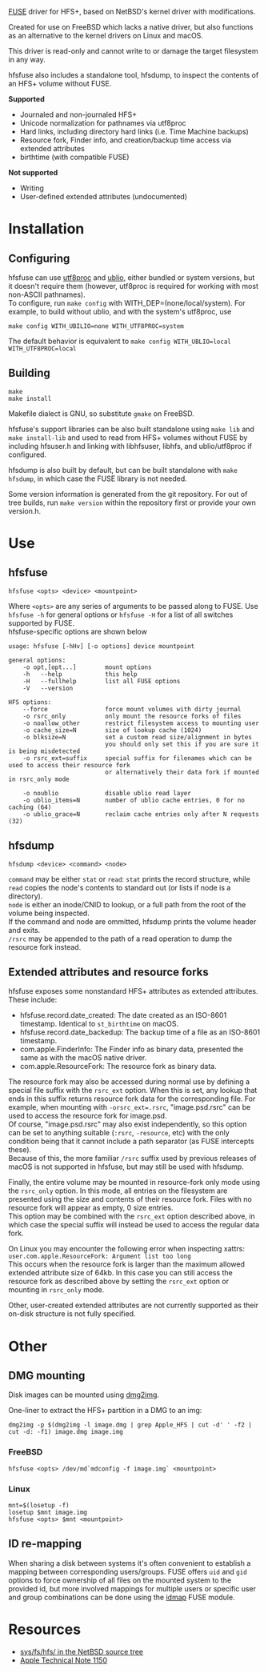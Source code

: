 [FUSE](https://github.com/libfuse/libfuse) driver for HFS+, based on NetBSD's kernel driver with modifications.

Created for use on FreeBSD which lacks a native driver, but also functions as an alternative to the kernel drivers on Linux and macOS.

This driver is read-only and cannot write to or damage the target filesystem in any way.

hfsfuse also includes a standalone tool, hfsdump, to inspect the contents of an HFS+ volume without FUSE.

**Supported**

* Journaled and non-journaled HFS+
* Unicode normalization for pathnames via utf8proc
* Hard links, including directory hard links (i.e. Time Machine backups)
* Resource fork, Finder info, and creation/backup time access via extended attributes
* birthtime (with compatible FUSE)

**Not supported**

* Writing
* User-defined extended attributes (undocumented)

# Installation
## Configuring
hfsfuse can use [utf8proc](http://julialang.org/utf8proc/) and [ublio](https://www.freshports.org/devel/libublio/), either bundled or system versions, but it doesn't require them (however, utf8proc is required for working with most non-ASCII pathnames).  
To configure, run `make config` with WITH_DEP=(none/local/system). For example, to build without ublio, and with the system's utf8proc, use

    make config WITH_UBILIO=none WITH_UTF8PROC=system
	
The default behavior is equivalent to `make config WITH_UBLIO=local WITH_UTF8PROC=local`

## Building
    make
    make install

Makefile dialect is GNU, so substitute `gmake` on FreeBSD.

hfsfuse's support libraries can be also built standalone using `make lib` and `make install-lib` and used to read from HFS+ volumes without FUSE by including hfsuser.h and linking with libhfsuser, libhfs, and ublio/utf8proc if configured.

hfsdump is also built by default, but can be built standalone with `make hfsdump`, in which case the FUSE library is not needed.

Some version information is generated from the git repository. For out of tree builds, run `make version` within the repository first or provide your own version.h.

# Use
## hfsfuse
    hfsfuse <opts> <device> <mountpoint>

Where `<opts>` are any series of arguments to be passed along to FUSE. Use `hfsfuse -h` for general options or `hfsfuse -H` for a list of all switches supported by FUSE.  
hfsfuse-specific options are shown below

    usage: hfsfuse [-hHv] [-o options] device mountpoint
    
    general options:
        -o opt,[opt...]        mount options
        -h   --help            this help
        -H   --fullhelp        list all FUSE options
        -V   --version
    
    HFS options:
        --force                force mount volumes with dirty journal
        -o rsrc_only           only mount the resource forks of files
        -o noallow_other       restrict filesystem access to mounting user
        -o cache_size=N        size of lookup cache (1024)
        -o blksize=N           set a custom read size/alignment in bytes
                               you should only set this if you are sure it is being misdetected
        -o rsrc_ext=suffix     special suffix for filenames which can be used to access their resource fork
                               or alternatively their data fork if mounted in rsrc_only mode
    
        -o noublio             disable ublio read layer
        -o ublio_items=N       number of ublio cache entries, 0 for no caching (64)
        -o ublio_grace=N       reclaim cache entries only after N requests (32)
    
## hfsdump
	hfsdump <device> <command> <node>
	
`command` may be either `stat` or `read`: `stat` prints the record structure, while `read` copies the node's contents to standard out (or lists if node is a directory).  
`node` is either an inode/CNID to lookup, or a full path from the root of the volume being inspected.  
If the command and node are ommitted, hfsdump prints the volume header and exits.  
`/rsrc` may be appended to the path of a read operation to dump the resource fork instead.

## Extended attributes and resource forks
hfsfuse exposes some nonstandard HFS+ attributes as extended attributes. These include:
* hfsfuse.record.date_created: The date created as an ISO-8601 timestamp. Identical to `st_birthtime` on macOS.
* hfsfuse.record.date_backedup: The backup time of a file as an ISO-8601 timestamp.
* com.apple.FinderInfo: The Finder info as binary data, presented the same as with the macOS native driver.
* com.apple.ResourceFork: The resource fork as binary data.

The resource fork may also be accessed during normal use by defining a special file suffix with the `rsrc_ext` option. When this is set, any lookup that ends in this suffix returns resource fork data for the corresponding file. For example, when mounting with `-orsrc_ext=.rsrc`, "image.psd.rsrc" can be used to access the resource fork for image.psd.  
Of course, "image.psd.rsrc" may also exist independently, so this option can be set to anything suitable (`:rsrc`, `-resource`, etc) with the only condition being that it cannot include a path separator (as FUSE intercepts these).  
Because of this, the more familiar `/rsrc` suffix used by previous releases of macOS is not supported in hfsfuse, but may still be used with hfsdump.

Finally, the entire volume may be mounted in resource-fork only mode using the `rsrc_only` option. In this mode, all entries on the filesystem are presented using the size and contents of their resource fork. Files with no resource fork will appear as empty, 0 size entries.  
This option may be combined with the `rsrc_ext` option described above, in which case the special suffix will instead be used to access the regular data fork.

On Linux you may encounter the following error when inspecting xattrs: `user.com.apple.ResourceFork: Argument list too long`  
This occurs when the resource fork is larger than the maximum allowed extended attribute size of 64kb. In this case you can still access the resource fork as described above by setting the `rsrc_ext` option or mounting in `rsrc_only` mode.

Other, user-created extended attributes are not currently supported as their on-disk structure is not fully specified.

# Other
## DMG mounting
Disk images can be mounted using [dmg2img](http://vu1tur.eu.org/dmg2img).

One-liner to extract the HFS+ partition in a DMG to an img:

	dmg2img -p $(dmg2img -l image.dmg | grep Apple_HFS | cut -d' ' -f2 | cut -d: -f1) image.dmg image.img

### FreeBSD

	hfsfuse <opts> /dev/md`mdconfig -f image.img` <mountpoint>

### Linux

	mnt=$(losetup -f)
	losetup $mnt image.img
	hfsfuse <opts> $mnt <mountpoint>

## ID re-mapping
When sharing a disk between systems it's often convenient to establish a mapping between corresponding users/groups. FUSE offers `uid` and `gid` options to force ownership of all files on the mounted system to the provided id, but more involved mappings for multiple users or specific user and group combinations can be done using the [idmap](https://github.com/0x09/fuse-idmap) FUSE module.

# Resources
* [sys/fs/hfs/ in the NetBSD source tree](http://cvsweb.netbsd.org/bsdweb.cgi/src/sys/fs/hfs/)
* [Apple Technical Note 1150](https://developer.apple.com/legacy/library/technotes/tn/tn1150.html)
